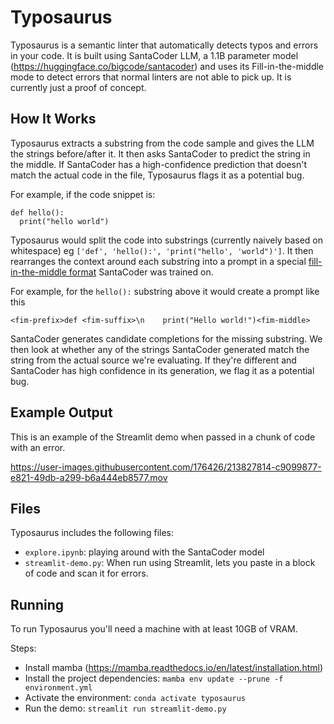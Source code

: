 # Typosaurus

Typosaurus is a semantic linter that automatically detects typos and errors in your code. It is built using SantaCoder LLM, a 1.1B parameter model (https://huggingface.co/bigcode/santacoder) and uses its Fill-in-the-middle mode to detect errors that normal linters are not able to pick up. It is currently just a proof of concept.

## How It Works

Typosaurus extracts a substring from the code sample and gives the LLM the strings before/after it. It then asks SantaCoder to predict the string in the middle. If SantaCoder has a high-confidence prediction that doesn't match the actual code in the file, Typosaurus flags it as a potential bug.

For example, if the code snippet is:

```
def hello():
  print("hello world")
```

Typosaurus would split the code into substrings (currently naively based on whitespace) eg `['def', 'hello():', 'print("hello', 'world")']`. It then rearranges the context around each substring into a prompt in a special [fill-in-the-middle format](https://huggingface.co/bigcode/santacoder#fill-in-the-middle) SantaCoder was trained on.

For example, for the `hello():` substring above it would create a prompt like this

```
<fim-prefix>def <fim-suffix>\n    print("Hello world!")<fim-middle>
```

SantaCoder generates candidate completions for the missing substring. We then look at whether any of the strings SantaCoder generated match the string from the actual source we're evaluating. If they're different and SantaCoder has high confidence in its generation, we flag it as a potential bug.

## Example Output

This is an example of the Streamlit demo when passed in a chunk of code with an error.

https://user-images.githubusercontent.com/176426/213827814-c9099877-e821-49db-a299-b6a444eb8577.mov

## Files

Typosaurus includes the following files:

- `explore.ipynb`: playing around with the SantaCoder model
- `streamlit-demo.py`: When run using Streamlit, lets you paste in a block of code and scan it for errors.

## Running

To run Typosaurus you'll need a machine with at least 10GB of VRAM.

Steps:

- Install mamba (https://mamba.readthedocs.io/en/latest/installation.html)
- Install the project dependencies: `mamba env update --prune -f environment.yml`
- Activate the environment: `conda activate typosaurus`
- Run the demo: `streamlit run streamlit-demo.py`
